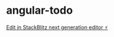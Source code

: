 # angular-todo

[Edit in StackBlitz next generation editor ⚡️](https://stackblitz.com/~/github.com/Muthu121/angular-todo)